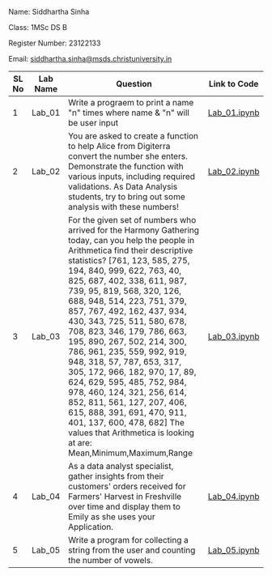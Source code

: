 Name: Siddhartha Sinha   

Class: 1MSc DS B   

Register Number: 23122133

Email: siddhartha.sinha@msds.christuniversity.in

| SL No | Lab Name | Question | Link to Code |
|---    |---       |---       |---           |
| 1     | Lab_01   | Write a prograem to print a name "n" times where name & "n" will be user input|<a href="Lab01.ipynb">Lab_01.ipynb</a>|
| 2     | Lab_02   | You are asked to create a function to help Alice from Digiterra convert the number she enters. Demonstrate the function with various inputs, including required validations. As Data Analysis students, try to bring out some analysis with these numbers!|<a href="Lab02.ipynb">Lab_02.ipynb</a>|
| 3     | Lab_03   | For the given set of numbers who arrived for the Harmony Gathering today, can you help the people in Arithmetica find their descriptive statistics? [761, 123, 585, 275, 194, 840, 999, 622, 763, 40, 825, 687, 402, 338, 611, 987, 739, 95, 819, 568, 320, 126, 688, 948, 514, 223, 751, 379, 857, 767, 492, 162, 437, 934, 430, 343, 725, 511, 580, 678, 708, 823, 346, 179, 786, 663, 195, 890, 267, 502, 214, 300, 786, 961, 235, 559, 992, 919, 948, 318, 57, 787, 653, 317, 305, 172, 966, 182, 970, 17, 89, 624, 629, 595, 485, 752, 984, 978, 460, 124, 321, 256, 614, 852, 811, 561, 127, 207, 406, 615, 888, 391, 691, 470, 911, 401, 137, 600, 478, 682] The values that Arithmetica is looking at are: Mean,Minimum,Maximum,Range|<a href="Lab03.ipynb">Lab_03.ipynb</a>|
| 4     | Lab_04   | As a data analyst specialist, gather insights from their customers' orders received for Farmers' Harvest in Freshville over time and display them to Emily as she uses your Application.|<a href="Lab04.ipynb">Lab_04.ipynb</a>|
| 5     | Lab_05   | Write a program for collecting a string from the user and counting the number of vowels.|<a href="Lab05.ipynb">Lab_05.ipynb</a>|
